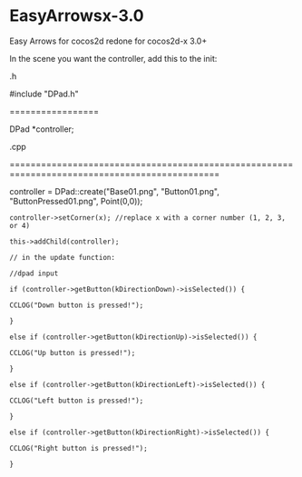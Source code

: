 EasyArrowsx-3.0
===============

Easy Arrows for cocos2d redone for cocos2d-x 3.0+


In the scene you want the controller, add this to the init:

  .h
  
  #include "DPad.h"
  
  =================
  
  DPad *controller;
  
  
  .cpp
  
  ==============================================================================================
  
  controller = DPad::create("Base01.png", "Button01.png", "ButtonPressed01.png", Point(0,0));
  
    controller->setCorner(x); //replace x with a corner number (1, 2, 3, or 4)
    
    this->addChild(controller);
    
    // in the update function:
    
    //dpad input
    
    if (controller->getButton(kDirectionDown)->isSelected()) {
    
    CCLOG("Down button is pressed!");
    
    }
    
    else if (controller->getButton(kDirectionUp)->isSelected()) {
    
    CCLOG("Up button is pressed!");
    
    }
    
    else if (controller->getButton(kDirectionLeft)->isSelected()) {
    
    CCLOG("Left button is pressed!");
    
    }
    
    else if (controller->getButton(kDirectionRight)->isSelected()) {
    
    CCLOG("Right button is pressed!");
    
    }
    
